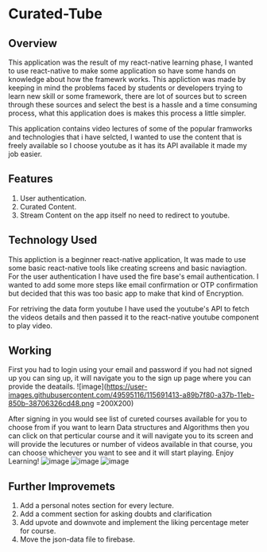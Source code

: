# Curated-Tube

## Overview

This application was the result of my react-native learning phase, I wanted to use react-native to make some application so have some hands on knowledge about how the framewrk works. This appliction was made by keeping in mind the problems faced by students or developers trying to learn new skill or some framework, there are 
lot of sources but to screen through these sources and select the best is a hassle and a time consuming process, what this application does is makes this process a little simpler. 

This application contains video lectures of some of the popular framworks and technologies that i have selcted, I wanted to use the content that is freely available so I choose youtube as it has its API available it made my job easier.

## Features 

1) User authentication.
2) Curated Content.
3) Stream Content on the app itself no need to redirect to youtube.

## Technology Used

This appliction is a beginner react-native application, It was made to use some basic react-native tools like creating screens and basic naviagtion. For the user authentication I have used the fire base's email authentication. I wanted to add some more steps like email confirmation or OTP confirmation but decided that this was too basic app to make that kind of Encryption.

For retriving the data form youtube I have used the youtube's API to fetch the videos details and then passed it to the react-native youtube component to play video.

## Working 

First you had to login using your email and password if you had not signed up you can sing up, it will navigate you to the sign up page where you can provide the deatails.
![image](https://user-images.githubusercontent.com/49595116/115691413-a89b7f80-a37b-11eb-850b-38706326cd48.png =200X200)

After signing in you would see list of cureted courses available for you to choose from if you want to learn Data structures and Algorithms then you can click on that perticular course and it will navigate you to its screen and will provide the lecutures or number of videos available in that course, you can choose whichever you want to see and it will start playing. Enjoy Learning!
![image](https://user-images.githubusercontent.com/49595116/115691843-09c35300-a37c-11eb-899a-91c47a1a1c01.png)
![image](https://user-images.githubusercontent.com/49595116/115691862-0def7080-a37c-11eb-91ec-a706dff1b9e6.png)
![image](https://user-images.githubusercontent.com/49595116/115691895-134cbb00-a37c-11eb-9e12-52f2c2cfafc1.png)


## Further Improvemets
1) Add a personal notes section for every lecture.
2) Add a comment section for asking doubts and clarification
3) Add upvote and downvote and implement the liking percentage meter for course.
4) Move the json-data file to firebase.




